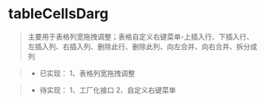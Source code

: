 # tableCellsDarg

> 主要用于表格列宽拖拽调整；表格自定义右键菜单-上插入行、下插入行、左插入列、右插入列、删除此行、删除此列、向左合并、向右合并、拆分成列

>* 已实现：
> 1、表格列宽拖拽调整

>* 待实现：
> 1、工厂化接口
> 2、自定义右键菜单